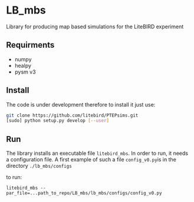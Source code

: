 # LB_mbs
Library for producing map based simulations for the LiteBIRD experiment

## Requirments

- numpy
- healpy
- pysm v3


## Install
The code is under development therefore to install it just use:

```bash
git clone https://github.com/litebird/PTEPsims.git
[sudo] python setup.py develop [--user]
```

## Run
The library installs an executable file ```litebird_mbs```. In order to run, it needs a configuration file. A first example of such a file ```config_v0.py```is in the directory ```./lb_mbs/configs```

to run:

```
litebird_mbs --par_file=...path_to_repo/LB_mbs/lb_mbs/configs/config_v0.py
```
